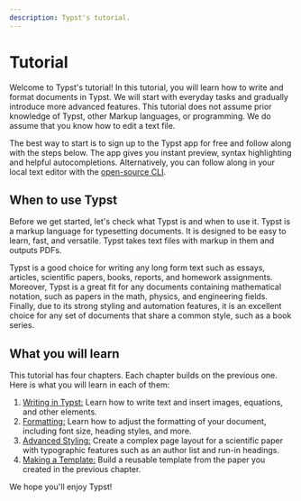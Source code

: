 ```yaml
---
description: Typst's tutorial.
---
```


# Tutorial

Welcome to Typst's tutorial! In this tutorial, you will learn how to write and
format documents in Typst. We will start with everyday tasks and gradually
introduce more advanced features. This tutorial does not assume prior knowledge
of Typst, other Markup languages, or programming. We do assume that you know how
to edit a text file.

The best way to start is to sign up to the Typst app for free and follow along
with the steps below. The app gives you instant preview, syntax highlighting and
helpful autocompletions. Alternatively, you can follow along in your local text
editor with the [open-source CLI](https://github.com/typst/typst).

## When to use Typst

Before we get started, let's check what Typst is and when to use it. Typst is a
markup language for typesetting documents. It is designed to be easy to learn,
fast, and versatile. Typst takes text files with markup in them and outputs
PDFs.

Typst is a good choice for writing any long form text such as essays, articles,
scientific papers, books, reports, and homework assignments. Moreover, Typst is
a great fit for any documents containing mathematical notation, such as papers
in the math, physics, and engineering fields. Finally, due to its strong styling
and automation features, it is an excellent choice for any set of documents that
share a common style, such as a book series.

## What you will learn

This tutorial has four chapters. Each chapter builds on the previous one. Here
is what you will learn in each of them:

1. [Writing in Typst:]($tutorial/writing-in-typst) Learn how to write text and
   insert images, equations, and other elements.
2. [Formatting:]($tutorial/formatting) Learn how to adjust the formatting of
   your document, including font size, heading styles, and more.
3. [Advanced Styling:]($tutorial/advanced-styling) Create a complex page layout
   for a scientific paper with typographic features such as an author list and
   run-in headings.
4. [Making a Template:]($tutorial/making-a-template) Build a reusable template
   from the paper you created in the previous chapter.

We hope you'll enjoy Typst!

